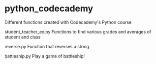 # python_codecademy
Different functions created with Codecademy's Python course

student_teacher_ex.py
Functions to find various grades and averages of student and class

reverse.py
Function that reverses a string

battleship.py
Play a game of battleship!
